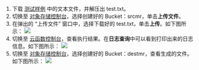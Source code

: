 1. 下载 [测试样例](https://main.qcloudimg.com/raw/ed7679013e6847d86368b063df6c16bd.zip) 中的文本文件，并解压出 test.txt。
2. 切换至 [对象存储控制台](https://console.cloud.tencent.com/cos/bucket)，选择创建好的 Bucket：srcmr，单击**上传文件**。
3. 在弹出的 “上传文件” 窗口中，选择下载好的 test.txt，单击**上传**。如下图所示：
![](https://qcloudimg.tencent-cloud.cn/raw/8ccaf4bb67330da9c191d855d331e9aa.png)
4. 切换至 [云函数控制台](https://console.cloud.tencent.com/scf/list?rid=8&ns=default)，查看执行结果。在**日志查询**中可以看到打印出来的日志信息。如下图所示：
![](https://qcloudimg.tencent-cloud.cn/raw/a3668cc3e6b6cbe8940a1d3bccc4afae.png)
5. 切换至 [对象存储控制台](https://console.cloud.tencent.com/cos/bucket)，选择创建好的 Bucket：destmr，查看生成的文件。如下图所示： 
![](https://qcloudimg.tencent-cloud.cn/raw/bcd69a1eecea52f2a5f39e26377e03d5.png)

